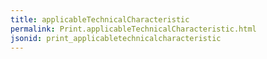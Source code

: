 ```yaml
---
title: applicableTechnicalCharacteristic
permalink: Print.applicableTechnicalCharacteristic.html
jsonid: print_applicabletechnicalcharacteristic
---
```

